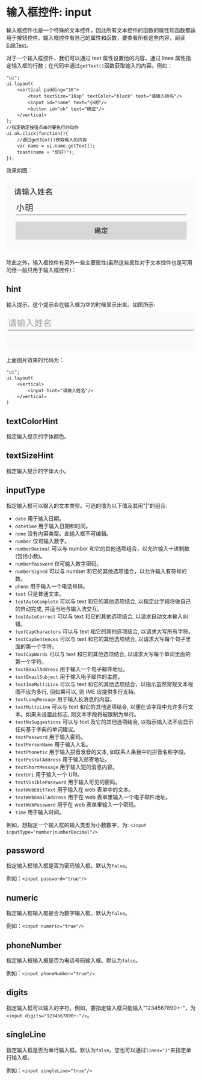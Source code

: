 # 输入框控件: input

输入框控件也是一个特殊的文本控件，因此所有文本控件的函数的属性和函数都适用于按钮控件。输入框控件有自己的属性和函数，要查看所有这些内容，阅读[EditText](http://www.zhdoc.net/android/reference/android/widget/EditText.html)。

对于一个输入框控件，我们可以通过 text 属性设置他的内容，通过 lines 属性指定输入框的行数；在代码中通过`getText()`函数获取输入的内容。例如：

```
"ui";
ui.layout(
    <vertical padding="16">
        <text textSize="16sp" textColor="black" text="请输入姓名"/>
        <input id="name" text="小明"/>
        <button id="ok" text="确定"/>
    </vertical>
);
//指定确定按钮点击时要执行的动作
ui.ok.click(function(){
    //通过getText()获取输入的内容
    var name = ui.name.getText();
    toast(name + "您好!");
});
```

效果如图：

![ex-input](../../../src/img/ex-input.png)

除此之外，输入框控件有另外一些主要属性(虽然这些属性对于文本控件也是可用的但一般只用于输入框控件)：

## hint

输入提示。这个提示会在输入框为空的时候显示出来。如图所示:

![ex-hint](../../../src/img/ex-hint.png)

上面图片效果的代码为：

```
"ui";
ui.layout(
    <vertical>
        <input hint="请输入姓名"/>
    </vertical>
)
```

## textColorHint

指定输入提示的字体颜色。

## textSizeHint

指定输入提示的字体大小。

## inputType

指定输入框可以输入的文本类型。可选的值为以下值及其用"|"的组合:

-   `date` 用于输入日期。
-   `datetime` 用于输入日期和时间。
-   `none` 没有内容类型。此输入框不可编辑。
-   `number` 仅可输入数字。
-   `numberDecimal` 可以与 number 和它的其他选项组合，以允许输入十进制数(包括小数)。
-   `numberPassword` 仅可输入数字密码。
-   `numberSigned` 可以与 number 和它的其他选项组合，以允许输入有符号的数。
-   `phone` 用于输入一个电话号码。
-   `text` 只是普通文本。
-   `textAutoComplete` 可以与 text 和它的其他选项结合, 以指定此字段将做自己的自动完成, 并适当地与输入法交互。
-   `textAutoCorrect` 可以与 text 和它的其他选项结合, 以请求自动文本输入纠错。
-   `textCapCharacters` 可以与 text 和它的其他选项结合, 以请求大写所有字符。
-   `textCapSentences` 可以与 text 和它的其他选项结合, 以请求大写每个句子里面的第一个字符。
-   `textCapWords` 可以与 text 和它的其他选项结合, 以请求大写每个单词里面的第一个字符。
-   `textEmailAddress` 用于输入一个电子邮件地址。
-   `textEmailSubject` 用于输入电子邮件的主题。
-   `textImeMultiLine` 可以与 text 和它的其他选项结合，以指示虽然常规文本视图不应为多行, 但如果可以, 则 IME 应提供多行支持。
-   `textLongMessage` 用于输入长消息的内容。
-   `textMultiLine` 可以与 text 和它的其他选项结合, 以便在该字段中允许多行文本。如果未设置此标志, 则文本字段将被限制为单行。
-   `textNoSuggestions` 可以与 text 及它的其他选项结合, 以指示输入法不应显示任何基于字典的单词建议。
-   `textPassword` 用于输入密码。
-   `textPersonName` 用于输入人名。
-   `textPhonetic` 用于输入拼音发音的文本, 如联系人条目中的拼音名称字段。
-   `textPostalAddress` 用于输入邮寄地址。
-   `textShortMessage` 用于输入短的消息内容。
-   `textUri` 用于输入一个 URI。
-   `textVisiblePassword` 用于输入可见的密码。
-   `textWebEditText` 用于输入在 web 表单中的文本。
-   `textWebEmailAddress` 用于在 web 表单里输入一个电子邮件地址。
-   `textWebPassword` 用于在 web 表单里输入一个密码。
-   `time` 用于输入时间。

例如，想指定一个输入框的输入类型为小数数字，为: `<input inputType="number|numberDecimal"/>`

## password

指定输入框输入框是否为密码输入框。默认为`false`。

例如：`<input password="true"/>`

## numeric

指定输入框输入框是否为数字输入框。默认为`false`。

例如：`<input numeric="true"/>`

## phoneNumber

指定输入框输入框是否为电话号码输入框。默认为`false`。

例如：`<input phoneNumber="true"/>`

## digits

指定输入框可以输入的字符。例如，要指定输入框只能输入"1234567890+-"，为`<input digits="1234567890+-"/>`。

## singleLine

指定输入框是否为单行输入框。默认为`false`。您也可以通过`lines="1"`来指定单行输入框。

例如：`<input singleLine="true"/>`
